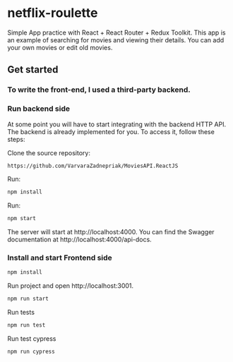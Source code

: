# netflix-roulette

Simple App practice with React + React Router + Redux Toolkit.
This app is an example of searching for movies and viewing their details. You can add your own movies or edit old movies.


## Get started ##

### To write the front-end, I used a third-party backend.
### Run backend side

At some point you will have to start integrating with the backend HTTP API.
The backend is already implemented for you. To access it, follow these steps:

Clone the source repository: 
```bash
https://github.com/VarvaraZadnepriak/MoviesAPI.ReactJS
```

Run:
```bash
npm install
```
Run:
```bash
npm start
```

The server will start at http://localhost:4000.
You can find the Swagger documentation at http://localhost:4000/api-docs.

### Install and start Frontend side 

```bash
npm install
```

Run project and open http://localhost:3001.
```bash
npm run start
```

Run tests
```bash
npm run test
```

Run test cypress
```bash
npm run cypress
```
